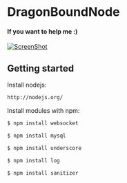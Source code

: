 DragonBoundNode
===============

#### If you want to help me :)
  [![ScreenShot](https://www.paypalobjects.com/en_US/i/btn/btn_donate_LG.gif)](http://tinyurl.com/DonationX)


## Getting started
Install nodejs:
```sh
http://nodejs.org/
```

Install modules with npm:
```sh
$ npm install websocket
```
```sh
$ npm install mysql
```
```sh
$ npm install underscore
```
```sh
$ npm install log
```
```sh
$ npm install sanitizer
```